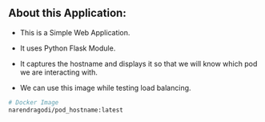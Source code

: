 
## About this Application:

 - This is a Simple Web Application.
   
  - It uses Python Flask Module.
   
 - It captures the hostname and displays it so that we will know which
   pod we are interacting with.
   
  - We can use this image while testing load balancing.
```bash
# Docker Image
narendragodi/pod_hostname:latest 
  ```
